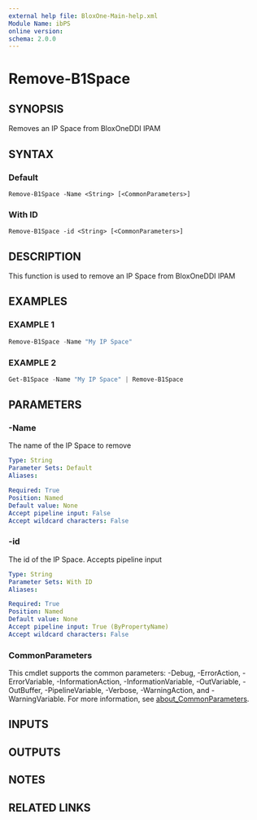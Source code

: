 ```yaml
---
external help file: BloxOne-Main-help.xml
Module Name: ibPS
online version:
schema: 2.0.0
---
```


# Remove-B1Space

## SYNOPSIS
Removes an IP Space from BloxOneDDI IPAM

## SYNTAX

### Default
```
Remove-B1Space -Name <String> [<CommonParameters>]
```

### With ID
```
Remove-B1Space -id <String> [<CommonParameters>]
```

## DESCRIPTION
This function is used to remove an IP Space from BloxOneDDI IPAM

## EXAMPLES

### EXAMPLE 1
```powershell
Remove-B1Space -Name "My IP Space"
```

### EXAMPLE 2
```powershell
Get-B1Space -Name "My IP Space" | Remove-B1Space
```

## PARAMETERS

### -Name
The name of the IP Space to remove

```yaml
Type: String
Parameter Sets: Default
Aliases:

Required: True
Position: Named
Default value: None
Accept pipeline input: False
Accept wildcard characters: False
```

### -id
The id of the IP Space.
Accepts pipeline input

```yaml
Type: String
Parameter Sets: With ID
Aliases:

Required: True
Position: Named
Default value: None
Accept pipeline input: True (ByPropertyName)
Accept wildcard characters: False
```

### CommonParameters
This cmdlet supports the common parameters: -Debug, -ErrorAction, -ErrorVariable, -InformationAction, -InformationVariable, -OutVariable, -OutBuffer, -PipelineVariable, -Verbose, -WarningAction, and -WarningVariable. For more information, see [about_CommonParameters](http://go.microsoft.com/fwlink/?LinkID=113216).

## INPUTS

## OUTPUTS

## NOTES

## RELATED LINKS
